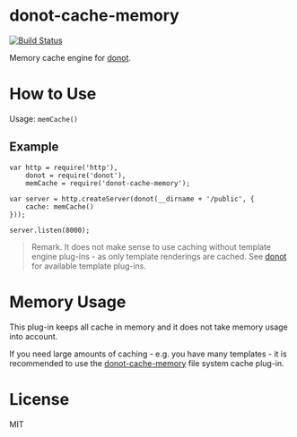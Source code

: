 donot-cache-memory
======================

[![Build Status](https://travis-ci.org/donotjs/donot-cache-memory.svg?branch=master)](https://travis-ci.org/donotjs/donot-cache-memory)

Memory cache engine for [donot](https://github.com/donotjs/donot).

# How to Use

Usage: `memCache()`

## Example

	var http = require('http'),
	    donot = require('donot'),
	    memCache = require('donot-cache-memory');

	var server = http.createServer(donot(__dirname + '/public', {
		cache: memCache()
	}));

	server.listen(8000);

> Remark. It does not make sense to use caching without template engine plug-ins - as only template renderings are cached. See [donot](https://github.com/donotjs/donot) for available template plug-ins.

# Memory Usage

This plug-in keeps all cache in memory and it does not take memory usage into account.

If you need large amounts of caching - e.g. you have many templates - it is recommended to use the [donot-cache-memory](https://github.com/donotjs/donot-cache-filesystem) file system cache plug-in.

# License

MIT
